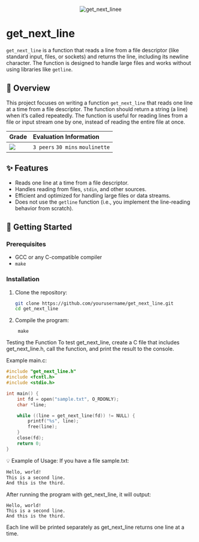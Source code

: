 <div align="center">
  
  ![get_next_linee](https://github.com/user-attachments/assets/5240b10b-79f2-4812-a575-be0e34f9ee63)
</div>

# get_next_line

`get_next_line` is a function that reads a line from a file descriptor (like standard input, files, or sockets) and returns the line, including its newline character. The function is designed to handle large files and works without using libraries like `getline`.

## 📝 Overview

This project focuses on writing a function `get_next_line` that reads one line at a time from a file descriptor. The function should return a string (a line) when it’s called repeatedly. The function is useful for reading lines from a file or input stream one by one, instead of reading the entire file at once.

<div align="center">
  
| Grade                                                             | Evaluation Information           |
| :---------------------------------------------------------------- | :------------------------------- |
| <img src="https://img.shields.io/badge/112%20%2F%20125%20%E2%98%85-sucess"/>  | `3 peers` `30 mins` `moulinette` |
</div>


## ✨ Features

- Reads one line at a time from a file descriptor.
- Handles reading from files, `stdin`, and other sources.
- Efficient and optimized for handling large files or data streams.
- Does not use the `getline` function (i.e., you implement the line-reading behavior from scratch).

## 🚀 Getting Started

### Prerequisites

- GCC or any C-compatible compiler
- `make`

### Installation

1. Clone the repository:
   ```bash
   git clone https://github.com/yourusername/get_next_line.git
   cd get_next_line
2. Compile the program:

        make

Testing the Function
To test get_next_line, create a C file that includes get_next_line.h, call the function, and print the result to the console.

Example main.c:

```c
#include "get_next_line.h"
#include <fcntl.h>
#include <stdio.h>

int main() {
    int fd = open("sample.txt", O_RDONLY);
    char *line;

    while ((line = get_next_line(fd)) != NULL) {
        printf("%s", line);
        free(line);
    }
    close(fd);
    return 0;
}
```
💡 Example of Usage:
If you have a file sample.txt:

```txt
Hello, world!
This is a second line.
And this is the third.
```
After running the program with get_next_line, it will output:
```
Hello, world!
This is a second line.
And this is the third.
```
Each line will be printed separately as get_next_line returns one line at a time.


